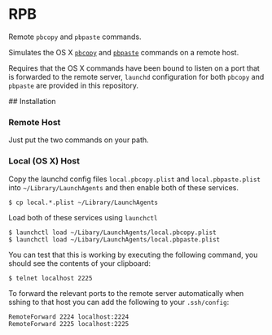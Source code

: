 # RPB

Remote `pbcopy` and `pbpaste` commands.

Simulates the OS X [`pbcopy`](https://developer.apple.com/library/mac/documentation/Darwin/Reference/ManPages/man1/pbcopy.1.html) and [`pbpaste`](https://developer.apple.com/library/mac/documentation/Darwin/Reference/ManPages/man1/pbpaste.1.html) commands on a remote host.

Requires that the OS X commands have been bound to listen on a port that is forwarded to the remote server, `launchd` configuration for both `pbcopy` and `pbpaste` are provided in this repository.

## Installation

### Remote Host

Just put the two commands on your path.

### Local (OS X) Host

Copy the launchd config files `local.pbcopy.plist` and `local.pbpaste.plist` into `~/Library/LaunchAgents` and then enable both of these services.

```
$ cp local.*.plist ~/Library/LaunchAgents
```

Load both of these services using `launchctl`

```
$ launchctl load ~/Libary/LaunchAgents/local.pbcopy.plist
$ launchctl load ~/Libary/LaunchAgents/local.pbpaste.plist
```

You can test that this is working by executing the following command, you should see the contents of your clipboard:

```
$ telnet localhost 2225
```

To forward the relevant ports to the remote server automatically when sshing to that host you can add the following to your `.ssh/config`:

```
RemoteForward 2224 localhost:2224
RemoteForward 2225 localhost:2225
```

